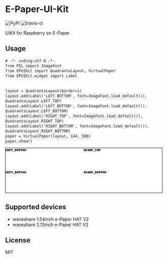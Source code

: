 # E-Paper-UI-Kit

![PyPI](https://img.shields.io/pypi/v/epuikit)
![travis-ci](https://travis-ci.com/jinsihou19/E-Paper-UI-Kit.svg?branch=master)

UIKit for Raspberry on E-Paper

## Usage
```
# -*- coding:utf-8 -*-
from PIL import ImageFont
from EPUIKit import QuadrantsLayout, VirtualPaper
from EPUIKit.widget import Label


layout = QuadrantsLayout(border=1)
layout.add(Label('LEFT_BOTTOM', font=ImageFont.load_default()), QuadrantsLayout.LEFT_TOP)
layout.add(Label('LEFT_BOTTOM', font=ImageFont.load_default()), QuadrantsLayout.LEFT_BOTTOM)
layout.add(Label('RIGHT_TOP', font=ImageFont.load_default()), QuadrantsLayout.RIGHT_TOP)
layout.add(Label('RIGHT_BOTTOM', font=ImageFont.load_default()), QuadrantsLayout.RIGHT_BOTTOM)
paper = VirtualPaper(layout, 144, 500)
paper.show()
```

![resource/1.png](resource/1.png)

## Supported devices

* waveshare 1.54inch e-Paper HAT V2
* waveshare 2.13inch e-Paper HAT V2

## License

MIT
